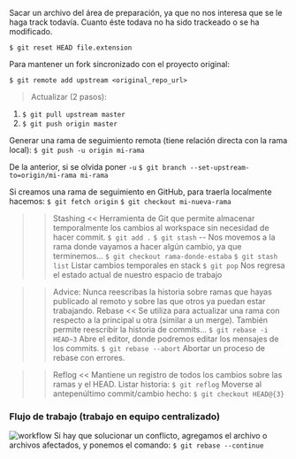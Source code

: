 Sacar un archivo del área de preparación, ya que no nos interesa que se le haga track todavía. Cuanto éste todava no ha sido trackeado o se ha modificado.

`$ git reset HEAD file.extension`

Para mantener un fork sincronizado con el proyecto original:

`$ git remote add upstream <original_repo_url>`

  > Actualizar (2 pasos):
  1. `$ git pull upstream master`
  2. `$ git push origin master`

Generar una rama de seguimiento remota (tiene relación directa con la rama local):
`$ git push -u origin mi-rama`

De la anterior, si se olvida poner `-u`
`$ git branch --set-upstream-to=origin/mi-rama mi-rama`

Si creamos una rama de seguimiento en GitHub, para traerla localmente hacemos:
`$ git fetch origin`
`$ git checkout mi-nueva-rama`

>> Stashing << Herramienta de Git que permite almacenar temporalmente los cambios al workspace sin necesidad de hacer commit.
`$ git add .`
`$ git stash`
-- Nos movemos a la rama donde vayamos a hacer algún cambio, ya que terminemos... 
`$ git checkout rama-donde-estaba`
`$ git stash list`  Listar cambios temporales en stack
`$ git pop`  Nos regresa el estado actual de nuestro espacio de trabajo

>> Advice: Nunca reescribas la historia sobre ramas que hayas publicado al remoto y sobre las que otros ya puedan estar trabajando.
>> Rebase << Se utiliza para actualizar una rama con respecto a la principal u otra (similar a un merge). También permite reescribir la historia de commits...
`$ git rebase -i HEAD~3` Abre el editor, donde podremos editar los mensajes de los commits.
`$ git rebase --abort` Abortar un proceso de rebase con errores.

>> Reflog << Mantiene un registro de todos los cambios sobre las ramas y el HEAD.
Listar historia: `$ git reflog`
Moverse al antepenúltimo commit/cambio hecho: `$ git checkout HEAD@{3}`

### Flujo de trabajo (trabajo en equipo centralizado)
![workflow](https://github.com/dbetm/basic-examples/blob/master/workflow_git_github.png)
Si hay que solucionar un conflicto, agregamos el archivo o archivos afectados, y ponemos el comando:
`$ git rebase --continue`





